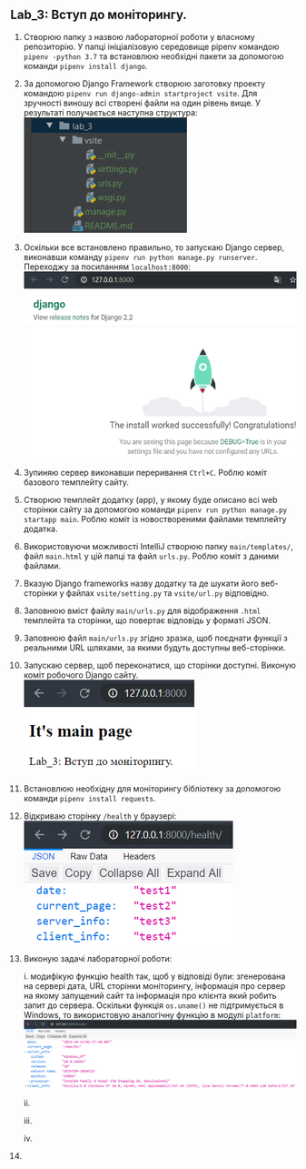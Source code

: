 Lab_3: Вступ до моніторингу.
-
1. Створюю папку з назвою лабораторної роботи у власному репозиторію. У папці ініціалізовую середовище pipenv командою `pipenv -python 3.7` та встановлюю необхідні пакети за допомогою команди `pipenv install django`.
2. За допомогою Django Framework створюю заготовку проекту командою `pipenv run django-admin startproject vsite`. Для зручності виношу всі створені файли на один рівень вище. У результаті получається наступна структура:  
![image](https://github.com/Vetal-V/IK-31-Vrublevskyi/blob/master/lab_3/img/1.png)

3. Оскільки все встановлено правильно, то запускаю Django сервер, виконавши команду `pipenv run python manage.py runserver`. Переходжу за посиланням `localhost:8000`:
![image](https://github.com/Vetal-V/IK-31-Vrublevskyi/blob/master/lab_3/img/2.png)

4. Зупиняю сервер виконавши переривання `Ctrl+C`. Роблю коміт базового темплейту сайту.
5. Створюю темплейт додатку (app), у якому буде описано всі web сторінки сайту за допомогою команди `pipenv run python manage.py startapp main`. Роблю коміт із новоствореними файлами темплейту додатка.
6. Використовуючи можливості IntelliJ створюю папку `main/templates/`, файл `main.html` у цій папці та файл `urls.py`. Роблю коміт з даними файлами.
7. Вказую Django frameworks назву додатку та де шукати його веб-сторінки у файлах `vsite/setting.py` та `vsite/url.py` відповідно.
8. Заповнюю вміст файлу `main/urls.py` для відображення `.html` темплейта та сторінки, що повертає відповідь у форматі JSON.
9. Заповнюю файл `main/urls.py` згідно зразка, щоб поєднати функції з реальними URL шляхами, за якими будуть доступны веб-сторінки.
10. Запускаю сервер, щоб переконатися, що сторінки доступні. Виконую коміт робочого Django сайту.
![image](https://github.com/Vetal-V/IK-31-Vrublevskyi/blob/master/lab_3/img/3.png)

11. Встановлюю необхідну для моніторингу бібліотеку за допомогою команди `pipenv install requests`.
12. Відкриваю сторінку `/health` у браузері:  
![image](https://github.com/Vetal-V/IK-31-Vrublevskyi/blob/master/lab_3/img/4.png)

13. Виконую задачі лабораторної роботи:

    і. модифікую функцію health так, щоб у відповіді були: згенерована на сервері дата, URL сторінки моніторингу, інформація про сервер на якому запущений сайт та інформація про клієнта який робить запит до сервера. Оскільки функція `os.uname()` не підтримується в Windows, то використовую аналогічну функцію в модулі `platform`:
    ![image](https://github.com/Vetal-V/IK-31-Vrublevskyi/blob/master/lab_3/img/5.png)
    
    іі.
    
    ііі.
    
    iv.
14.

 